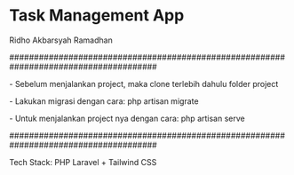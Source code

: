 <h1>Task Management App</h1>

<p>Ridho Akbarsyah Ramadhan</p>

######################################################################################

<p>- Sebelum menjalankan project, maka clone terlebih dahulu folder project</p>
<p>- Lakukan migrasi dengan cara: php artisan migrate</p>
<p>- Untuk menjalankan project nya dengan cara: php artisan serve</p>

######################################################################################

<p>Tech Stack: PHP Laravel + Tailwind CSS</p>
